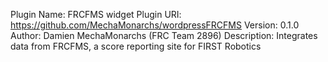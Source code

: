 Plugin Name: FRCFMS widget
Plugin URI: https://github.com/MechaMonarchs/wordpressFRCFMS
Version: 0.1.0
Author: Damien MechaMonarchs (FRC Team 2896)
Description: Integrates data from FRCFMS, a score reporting site for FIRST Robotics

